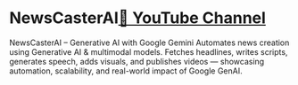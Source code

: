 # NewsCasterAI[🔗 YouTube Channel](https://www.youtube.com/@NEWZZZ-y6d)
NewsCasterAI – Generative AI with Google Gemini Automates news creation using Generative AI &amp; multimodal models. Fetches headlines, writes scripts, generates speech, adds visuals, and publishes videos — showcasing automation, scalability, and real-world impact of Google GenAI.
